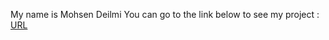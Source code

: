 My name is Mohsen Deilmi You can go to the link below to see my project : [URL](https://mohsen-deilami.github.io/Ghaleb-p1/)

